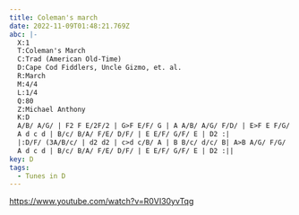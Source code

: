 ```yaml
---
title: Coleman's march
date: 2022-11-09T01:48:21.769Z
abc: |-
  X:1
  T:Coleman's March
  C:Trad (American Old-Time)
  D:Cape Cod Fiddlers, Uncle Gizmo, et. al.
  R:March
  M:4/4
  L:1/4
  Q:80
  Z:Michael Anthony
  K:D
  A/B/ A/G/ | F2 F E/2F/2 | G>F E/F/ G | A A/B/ A/G/ F/D/ | E>F E F/G/ |
  A d c d | B/c/ B/A/ F/E/ D/F/ | E E/F/ G/F/ E | D2 :|
  |:D/F/ (3A/B/c/ | d2 d2 | c>d c/B/ A | B B/c/ d/c/ B| A>B A/G/ F/G/ |
  A d c d | B/c/ B/A/ F/E/ D/F/ | E E/F/ G/F/ E | D2 :||
key: D
tags:
  - Tunes in D
---
```

https://www.youtube.com/watch?v=R0VI30yvTqg